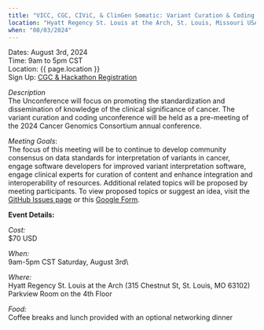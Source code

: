 ```yaml
---
title: "VICC, CGC, CIViC, & ClinGen Somatic: Variant Curation & Coding Unconference"
location: "Hyatt Regency St. Louis at the Arch, St. Louis, Missouri USA"
when: "08/03/2024"
---
```


Dates: August 3rd, 2024\
Time: 9am to 5pm CST\
Location: {{ page.location }}\
Sign Up: [CGC & Hackathon Registration](https://www.cancergenomics.org/meetings/registration.php)

*Description*\
The Unconference will focus on promoting the standardization and dissemination of knowledge of the clinical significance of cancer. The variant curation and coding unconference will be held as a pre-meeting of the 2024 Cancer Genomics Consortium annual conference.

*Meeting Goals*:\
The focus of this meeting will be to continue to develop community consensus on data standards for interpretation of variants in cancer, engage software developers for improved variant interpretation software, engage clinical experts for curation of content and enhance integration and interoperability of resources. Additional related topics will be proposed by meeting participants.
To view proposed topics or suggest an idea, visit the [GitHub Issues page](https://github.com/griffithlab/civic-meeting/issues) or this [Google Form](https://docs.google.com/forms/d/e/1FAIpQLSeakbu1FFvStZlXwLpj3W4l3n3ZdLVRmnfXCWC7UhNuOM2l2g/viewform).

**Event Details:**

*Cost:*\
$70 USD

*When:*\
9am-5pm CST Saturday, August 3rd\
<!---For more details, please see: https://www.cancergenomics.org/meetings/2023_vicc_civic_clingen_hackat.php-->

*Where:*\
Hyatt Regency St. Louis at the Arch
(315 Chestnut St, St. Louis, MO 63102)\
Parkview Room on the 4th Floor

*Food:*\
Coffee breaks and lunch provided with an optional networking dinner

<!---Optional Networking Dinner
6:00 PM Saturday, August 3rd
Bar Three Sixty (top floor of the Hilton Ballpark, 1 S Broadway Ave, St Louis MO 63102)
After the meeting, all participants are invited to a complimentary dinner and drinks, to continue group discussions and promote collaborative networking.-->
